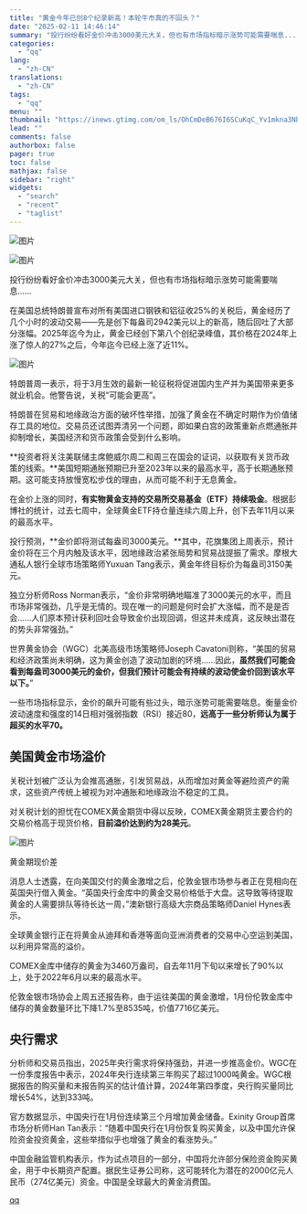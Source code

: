 ```yaml
---
title: "黄金今年已创8个纪录新高！本轮牛市真的不回头？"
date: "2025-02-11 14:46:14"
summary: "投行纷纷看好金价冲击3000美元大关，但也有市场指标暗示涨势可能需要喘息......在美国总统特朗普..."
categories:
  - "qq"
lang:
  - "zh-CN"
translations:
  - "zh-CN"
tags:
  - "qq"
menu: ""
thumbnail: "https://inews.gtimg.com/om_ls/OhCmDeB676I6SCuKqC_Yv1mkna3NbLIvpTIwUWkn6vj5AAA_640360/0"
lead: ""
comments: false
authorbox: false
pager: true
toc: false
mathjax: false
sidebar: "right"
widgets:
  - "search"
  - "recent"
  - "taglist"
---
```


![图片](https://inews.gtimg.com/om_bt/Oaz3oXJjJMMjEy6sli61UYzaj-khkbwQSODWI__onHO5wAA/641)

![图片](https://inews.gtimg.com/om_bt/ONNdmZ4KpNJ7OPAVF29KqcbygK2YEEUmuZZ1Ol8QsJg68AA/641)

投行纷纷看好金价冲击3000美元大关，但也有市场指标暗示涨势可能需要喘息......

在美国总统特朗普宣布对所有美国进口钢铁和铝征收25%的关税后，黄金经历了几个小时的波动交易——先是创下每盎司2942美元以上的新高，随后回吐了大部分涨幅。2025年迄今为止，黄金已经创下第八个创纪录峰值，其价格在2024年上涨了惊人的27%之后，今年迄今已经上涨了近11%。

![图片](https://inews.gtimg.com/om_bt/Os7GzV96Ty_DULDwGcd9aEwup2lAI428fieSIxc3lG7CwAA/641)



特朗普周一表示，将于3月生效的最新一轮征税将促进国内生产并为美国带来更多就业机会。他警告说，关税“可能会更高”。

特朗普在贸易和地缘政治方面的破坏性举措，加强了黄金在不确定时期作为价值储存工具的地位。交易员还试图弄清另一个问题，即如果白宫的政策重新点燃通胀并抑制增长，美国经济和货币政策会受到什么影响。

**投资者将关注美联储主席鲍威尔周二和周三在国会的证词，以获取有关货币政策的线索。**美国短期通胀预期已升至2023年以来的最高水平，高于长期通胀预期。这可能支持放慢宽松步伐的理由，从而可能不利于无息黄金。

在金价上涨的同时，**有实物黄金支持的交易所交易基金（ETF）持续吸金**。根据彭博社的统计，过去七周中，全球黄金ETF持仓量连续六周上升，创下去年11月以来的最高水平。

投行预测，**金价即将测试每盎司3000美元。**其中，花旗集团上周表示，预计金价将在三个月内触及该水平，因地缘政治紧张局势和贸易战提振了需求。摩根大通私人银行全球市场策略师Yuxuan Tang表示，黄金年终目标价为每盎司3150美元。

独立分析师Ross Norman表示，“金价非常明确地瞄准了3000美元的水平，而且市场非常强劲，几乎是无情的。现在唯一的问题是何时会扩大涨幅，而不是是否会......人们原本预计获利回吐会导致金价出现回调，但这并未成真，这反映出潜在的势头非常强劲。”

世界黄金协会（WGC）北美高级市场策略师Joseph Cavatoni则称，“美国的贸易和经济政策尚未明确，这为黄金创造了波动加剧的环境......因此，**虽然我们可能会看到每盎司3000美元的金价，但我们预计可能会有持续的波动使金价回到该水平以下。**”

一些市场指标显示，金价的飙升可能有些过头，暗示涨势可能需要喘息。衡量金价波动速度和强度的14日相对强弱指数（RSI）接近80，**远高于一些分析师认为属于超买的水平70。**

美国黄金市场溢价
--------

关税计划被广泛认为会推高通胀，引发贸易战，从而增加对黄金等避险资产的需求，这些资产传统上被视为对冲通胀和地缘政治不稳定的工具。

对关税计划的担忧在COMEX黄金期货中得以反映，COMEX黄金期货主要合约的交易价格高于现货价格，**目前溢价达到约为28美元**。

![图片](https://inews.gtimg.com/om_bt/ObmTa8nbPL7Tk12T9zJHUfrkGbt4dioR-M59tzmnmEGWYAA/641)

黄金期现价差

消息人士透露，在向美国交付的黄金激增之后，伦敦金银市场参与者正在竞相向在英国央行借入黄金。“英国央行金库中的黄金交易价格低于大盘。这导致等待提取黄金的人需要排队等待长达一周，”澳新银行高级大宗商品策略师Daniel Hynes表示。

全球黄金银行正在将黄金从迪拜和香港等面向亚洲消费者的交易中心空运到美国，以利用异常高的溢价。

COMEX金库中储存的黄金为3460万盎司，自去年11月下旬以来增长了90%以上，处于2022年6月以来的最高水平。

伦敦金银市场协会上周五还报告称，由于运往美国的黄金激增，1月份伦敦金库中储存的黄金数量环比下降1.7%至8535吨，价值7716亿美元。

**央行需求**
--------

分析师和交易员指出，2025年央行需求将保持强劲，并进一步推高金价。WGC在一份季度报告中表示，2024年央行连续第三年购买了超过1000吨黄金。WGC根据报告的购买量和未报告购买的估计值计算，2024年第四季度，央行购买量同比增长54%，达到333吨。

官方数据显示，中国央行在1月份连续第三个月增加黄金储备。Exinity Group首席市场分析师Han Tan表示：“随着中国央行在1月份恢复购买黄金，以及中国允许保险资金投资黄金，这些举措似乎也增强了黄金的看涨势头。”

中国金融监管机构表示，作为试点项目的一部分，中国将允许部分保险资金购买黄金，用于中长期资产配置。据民生证券公司称，这可能转化为潜在的2000亿元人民币（274亿美元）资金。中国是全球最大的黄金消费国。

[qq](https://new.qq.com/rain/a/20250211A051PN00)
